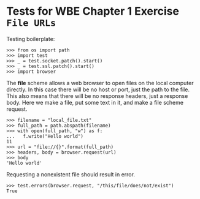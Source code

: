 Tests for WBE Chapter 1 Exercise `File URLs`
============================================

Testing boilerplate:

    >>> from os import path
    >>> import test
    >>> _ = test.socket.patch().start()
    >>> _ = test.ssl.patch().start()
    >>> import browser

The __file__ scheme allows a web browser to open files on the local computer 
  directly.
In this case there will be no host or port, just the path to the file.
This also means that there will be no response headers, just a response body.
Here we make a file, put some text in it, and make a file scheme request.

    >>> filename = "local_file.txt"
    >>> full_path = path.abspath(filename)
    >>> with open(full_path, "w") as f:
    ...   f.write("Hello world")
    11
    >>> url = "file://{}".format(full_path)
    >>> headers, body = browser.request(url)
    >>> body
    'Hello world'
    
Requesting a nonexistent file should result in error.

    >>> test.errors(browser.request, "/this/file/does/not/exist")
    True
